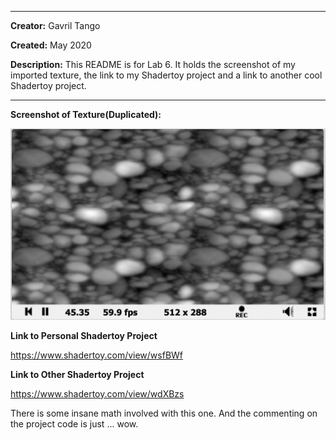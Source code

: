 -------
**Creator:** Gavril Tango

**Created:** May 2020

**Description:** This README is for Lab 6. It  holds the screenshot of my imported texture, the link to my Shadertoy project and a link to another cool Shadertoy project.

-------

**Screenshot of Texture(Duplicated):**

![](SC1.png)

**Link to Personal Shadertoy Project**

https://www.shadertoy.com/view/wsfBWf

**Link to Other Shadertoy Project**

https://www.shadertoy.com/view/wdXBzs

There is some insane math involved with this one. And the commenting on the project code is just ... wow.

